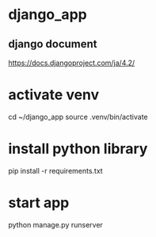 # django_app
## django document
https://docs.djangoproject.com/ja/4.2/

# activate venv
cd ~/django_app
source .venv/bin/activate

# install python library
pip install -r requirements.txt

# start app
python manage.py runserver